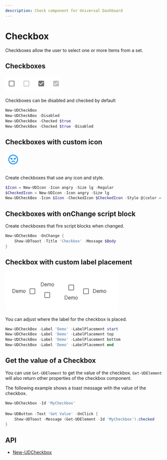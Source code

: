 ```yaml
---
description: Check component for Universal Dashboard
---
```


# Checkbox

Checkboxes allow the user to select one or more items from a set.

## Checkboxes

![](<../../../../.gitbook/assets/image (36).png>)

Checkboxes can be disabled and checked by default

```powershell
New-UDCheckBox
New-UDCheckBox -Disabled
New-UDCheckBox -Checked $true
New-UDCheckBox -Checked $true -Disabled
```

## Checkboxes with custom icon

![](<../../../../.gitbook/assets/image (37).png>)

Create checkboxes that use any icon and style.

```powershell
$Icon = New-UDIcon -Icon angry -Size lg -Regular
$CheckedIcon = New-UDIcon -Icon angry -Size lg
New-UDCheckBox -Icon $Icon -CheckedIcon $CheckedIcon -Style @{color = '#2196f3'}
```

## Checkboxes with onChange script block

Create checkboxes that fire script blocks when changed.

```powershell
New-UDCheckBox -OnChange {
    Show-UDToast -Title 'Checkbox' -Message $Body
}
```

## Checkbox with custom label placement

![](<../../../../.gitbook/assets/image (38).png>)

You can adjust where the label for the checkbox is placed.

```powershell
New-UDCheckBox -Label 'Demo' -LabelPlacement start
New-UDCheckBox -Label 'Demo' -LabelPlacement top
New-UDCheckBox -Label 'Demo' -LabelPlacement bottom
New-UDCheckBox -Label 'Demo' -LabelPlacement end
```

## Get the value of a Checkbox

You can use `Get-UDElement` to get the value of the checkbox. `Get-UDElement` will also return other properties of the checkbox component.

The following example shows a toast message with the value of the checkbox.

```powershell
New-UDCheckbox -Id 'MyCheckbox' 

New-UDButton -Text 'Get Value' -OnClick {
    Show-UDToast -Message (Get-UDElement -Id 'MyCheckbox').checked
}
```

## API

* [New-UDCheckbox](https://github.com/ironmansoftware/universal-docs/blob/master/cmdlets/New-UDCheckBox.txt)
